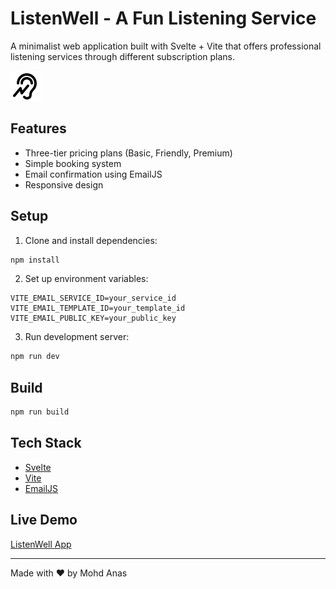 # ListenWell - A Fun Listening Service

A minimalist web application built with Svelte + Vite that offers professional listening services through different subscription plans.

![ListenWell Interface](/listenwell.svg)

## Features

- Three-tier pricing plans (Basic, Friendly, Premium)
- Simple booking system
- Email confirmation using EmailJS
- Responsive design

## Setup

1. Clone and install dependencies:
```bash
npm install
```

2. Set up environment variables:
```env
VITE_EMAIL_SERVICE_ID=your_service_id
VITE_EMAIL_TEMPLATE_ID=your_template_id
VITE_EMAIL_PUBLIC_KEY=your_public_key
```

3. Run development server:
```bash
npm run dev
```

## Build

```bash
npm run build
```

## Tech Stack

- [Svelte](https://svelte.dev)
- [Vite](https://vitejs.dev)
- [EmailJS](https://www.emailjs.com)

## Live Demo

[ListenWell App](https://listenwell.vercel.app/)


---
Made with ♥ by Mohd Anas

 